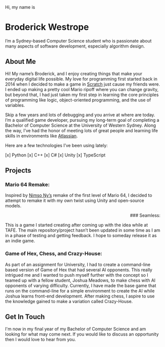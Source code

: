 Hi, my name is
# Broderick Westrope

I’m a Sydney-based Computer Science student who is passionate about many aspects of software development, especially algorithm design.

## About Me

Hi! My name’s Broderick, and I enjoy creating things that make your everyday digital life possible. My love for programming first started back in 2014 when I decided to make a game in [Scratch](https://scratch.mit.edu/) just cause my friends were. I ended up making a pretty cool Mario ripoff where you can change gravity, but beyond that, I had just taken my first step in learning the core principles of programming like logic, object-oriented programming, and the use of variables.

Skip a few years and lots of debugging and you arrive at where are today. I’m a qualified game developer, pursuing my long-term goal of completing a Bachelor of Computer Science at the University of Western Sydney. Along the way, I’ve had the honor of meeting lots of great people and learning life skills in environments like [Atlassian](https://www.atlassian.com/).

Here are a few technologies I’ve been using lately:

 [x] Python
 [x] C++
 [x] C#
 [x] Unity
 [x] TypeScript

## Projects

### Mario 64 Remake:
Inspired by [Nimso Ny’s](https://www.youtube.com/channel/UCgQlIfKzMdicB4vE69JjW_A) remake of the first level of Mario 64, I decided to attempt to remake it with my own twist using Unity and open-source models.

<div style="text-align: right"> ### Seamless: </div>

This is a game I started creating after coming up with the idea while at TAFE. The main repository/project hasn’t been updated in some time as I am in a phase of testing and getting feedback. I hope to someday release it as an indie game. 

### Game of Hex, Chess, and Crazy-House:
As part of an assignment for University, I had to create a command-line based version of Game of Hex that had several AI opponents. This really intrigued me and I wanted to push myself further with the concept so I teamed up with a fellow student, Joshua Meadows, to make chess with AI opponents of varying difficulty. Currently, I have made the base game that runs on the command-line for a simple environment to create the AI while Joshua learns front-end development. After making chess, I aspire to use the knowledge gained to make a variation called Crazy-House.


## Get In Touch

I'm now in my final year of my Bachelor of Computer Science and am looking for what may come next. If you would like to discuss an opportunity then I would love to hear from you.
